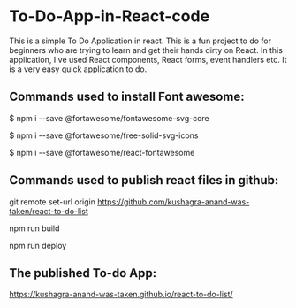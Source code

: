 # To-Do-App-in-React-code

This is a simple To Do Application in react. This is a fun project to do for beginners who are trying to learn and get their hands dirty on React. In this application, I've used React components, React forms, event handlers etc. It is a very easy quick application to do.

## Commands used to install Font awesome:

\$ npm i --save @fortawesome/fontawesome-svg-core

\$ npm i --save @fortawesome/free-solid-svg-icons

\$ npm i --save @fortawesome/react-fontawesome

## Commands used to publish react files in github:

git remote set-url origin https://github.com/kushagra-anand-was-taken/react-to-do-list

npm run build

npm run deploy

## The published To-do App:

https://kushagra-anand-was-taken.github.io/react-to-do-list/
